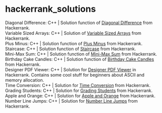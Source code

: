 # hackerrank_solutions

Diagonal Difference: C++ | Solution function of [Diagonal Difference](https://www.hackerrank.com/challenges/diagonal-difference/problem) from Hackerrank. <br>
Variable Sized Arrays: C++ | Solution of [Variable Sized Arrays](https://www.hackerrank.com/challenges/variable-sized-arrays/problem) from Hackerrank. <br>
Plus Minus: C++ | Solution function of [Plus Minus](https://www.hackerrank.com/challenges/plus-minus/problem) from Hackerrank.<br>
Staircase: C++ | Solution function of [Staircase](https://www.hackerrank.com/challenges/staircase/problem) from Hackerrank.<br>
Mini-Max Sum: C++ | Solution function of [Mini-Max Sum](https://www.hackerrank.com/challenges/mini-max-sum/problem) from Hackerrank.<br>
Birthday Cake Candles: C++ | Solution function of [Birthday Cake Candles](https://www.hackerrank.com/challenges/birthday-cake-candles/problem) from Hackerrank. <br>
Designer PDF Viewer: C++ | Solution for [Designer PDF Viewer](https://www.hackerrank.com/challenges/designer-pdf-viewer/problem) in Hackerrank. Contains some cool stuff for beginners about ASCII and memory allocation. <br>
Time Conversion: C++ | Solution for [Time Conversion](https://www.hackerrank.com/challenges/time-conversion/problem) from Hackerrank. <br>
Grading Students: C++ | Solution for [Grading Students](https://www.hackerrank.com/challenges/grading/problem) from Hackerrank. <br>
Apple and Orange: C++ | Solution for [Apple and Orange](https://www.hackerrank.com/challenges/apple-and-orange) from Hackerrank. <br>
Number Line Jumps: C++ | Solution for [Number Line Jumps](https://www.hackerrank.com/challenges/kangaroo/problem) from Hackerrank. <br>
